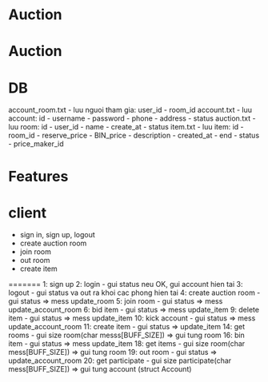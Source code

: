 # Auction
# Auction

# DB
account_room.txt - luu nguoi tham gia: user_id - room_id
account.txt - luu account: id - username - password - phone - address - status
auction.txt - luu room: id - user_id - name - create_at - status
item.txt - luu item: id - room_id - reserve_price - BIN_price - description - created_at - end - status - price_maker_id
# Features

# client
- sign in, sign up, logout
- create auction room
- join room
- out room
- create item

=======
1: sign up
2: login - gui status neu OK, gui account hien tai
3: logout - gui status va out ra khoi cac phong hien tai
4: create auction room - gui status => mess update_room
5: join room - gui status => mess update_account_room
6: bid item - gui status => mess update_item
9: delete item - gui status => mess update_item
10: kick account - gui status => mess update_account_room
11: create item - gui status => update_item
14: get rooms - gui size room(char messs[BUFF_SIZE]) => gui tung room
16: bin item - gui status => mess update_item
18: get items - gui size room(char mess[BUFF_SIZE]) => gui tung room
19: out room - gui status => update_account_room
20: get participate - gui size participate(char mess[BUFF_SIZE]) => gui tung account (struct Account)
